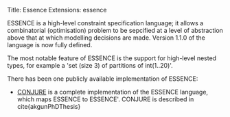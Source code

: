 Title: Essence
Extensions: essence


ESSENCE is a high-level constraint specification language; it allows a combinatorial (optimisation) problem to be sepcified at a level of abstraction above that at which modelling decisions are made. Version 1.1.0 of the language is now fully defined.

The most notable feature of ESSENCE is the support for high-level nested types, for example a 'set (size 3) of partitions of int(1..20)'.

There has been one publicly available implementation of ESSENCE:

* [CONJURE](http://ozgur.host.cs.st-andrews.ac.uk/conjure/) is a complete implementation of the ESSENCE language, which maps ESSENCE to ESSENCE'. CONJURE is described in cite{akgunPhDThesis}
